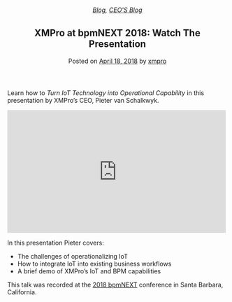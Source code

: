 
<article class="post-6387 post type-post status-publish format-standard has-post-thumbnail hentry category-blog category-pieter-blog tag-bpm" id="post-6387">
<div class="article-inner">
<header class="entry-header">
<div class="entry-header-text entry-header-text-top text-center">
<h6 class="entry-category is-xsmall"><a href="https://xmpro.com/category/blog/" rel="category tag">Blog</a>, <a href="https://xmpro.com/category/blog/pieter-blog/" rel="category tag">CEO'S Blog</a></h6><h1 class="entry-title">XMPro at bpmNEXT 2018: Watch The Presentation</h1><div class="entry-divider is-divider small"></div>
<div class="entry-meta uppercase is-xsmall">
<span class="posted-on">Posted on <a href="https://xmpro.com/xmpro-at-bpmnext-2018-watch-the-presentation/" rel="bookmark"><time class="entry-date published updated" datetime="2018-04-18T12:44:59+00:00">April 18, 2018</time></a></span> <span class="byline">by <span class="meta-author vcard"><a class="url fn n" href="https://xmpro.com/author/xmpro/">xmpro</a></span></span> </div>
</div>
</header>
<div class="entry-content single-page">
<div class="wpb-content-wrapper"><div class="vc_row wpb_row vc_row-fluid"><div class="wpb_column vc_column_container vc_col-sm-12"><div class="vc_column-inner"><div class="wpb_wrapper">
<div class="wpb_text_column wpb_content_element">
<div class="wpb_wrapper">
<p>Learn how to <em>Turn IoT Technology into Operational Capability </em>in this presentation by XMPro’s CEO, Pieter van Schalkwyk.</p>
</div>
</div>
<div class="wpb_video_widget wpb_content_element vc_clearfix vc_video-aspect-ratio-169 vc_video-el-width-100 vc_video-align-left">
<div class="wpb_wrapper">
<div class="wpb_video_wrapper"><iframe allow="accelerometer; autoplay; clipboard-write; encrypted-media; gyroscope; picture-in-picture; web-share" allowfullscreen="" frameborder="0" height="281" src="https://www.youtube.com/embed/G7C01e8qyac?feature=oembed" title="Turn IoT Technology into Operational Capability: Pieter van Schalkwyk, XMPro" width="500"></iframe></div>
</div>
</div>
<div class="wpb_text_column wpb_content_element">
<div class="wpb_wrapper">
<p>In this presentation Pieter covers:</p>
<ul>
<li>The challenges of operationalizing IoT</li>
<li>How to integrate IoT into existing business workflows</li>
<li>A brief demo of XMPro’s IoT and BPM capabilities</li>
</ul>
<p>This talk was recorded at the <a href="http://bpmnext.com" rel="noopener noreferrer" target="_blank">2018 bpmNEXT</a> conference in Santa Barbara, California.</p>
</div>
</div>
</div></div></div></div>
</div>
<div class="blog-share text-center"><div class="is-divider medium"></div><div class="social-icons share-icons share-row relative"><a aria-label="Share on WhatsApp" class="icon button circle is-outline tooltip whatsapp show-for-medium" data-action="share/whatsapp/share" href="whatsapp://send?text=XMPro%20at%20bpmNEXT%202018%3A%20Watch%20The%20Presentation - https://xmpro.com/xmpro-at-bpmnext-2018-watch-the-presentation/" title="Share on WhatsApp"><i class="icon-whatsapp"></i></a><a aria-label="Share on Facebook" class="icon button circle is-outline tooltip facebook" data-label="Facebook" href="https://www.facebook.com/sharer.php?u=https://xmpro.com/xmpro-at-bpmnext-2018-watch-the-presentation/" onclick="window.open(this.href,this.title,'width=500,height=500,top=300px,left=300px'); return false;" rel="noopener nofollow" target="_blank" title="Share on Facebook"><i class="icon-facebook"></i></a><a aria-label="Share on Twitter" class="icon button circle is-outline tooltip twitter" href="https://twitter.com/share?url=https://xmpro.com/xmpro-at-bpmnext-2018-watch-the-presentation/" onclick="window.open(this.href,this.title,'width=500,height=500,top=300px,left=300px'); return false;" rel="noopener nofollow" target="_blank" title="Share on Twitter"><i class="icon-twitter"></i></a><a aria-label="Email to a Friend" class="icon button circle is-outline tooltip email" href="/cdn-cgi/l/email-protection#714e0204131b1412054c293c21031e544341100554434113011c3f34292554434143414049544230544341261005121954434125191454434121031402141f051005181e1f57131e15084c321914121a544341051918025443411e04055442305443411905050102544230544337544337091c01031e5f121e1c544337091c01031e5c10055c13011c1f1409055c434140495c06100512195c0519145c01031402141f051005181e1f544337" rel="nofollow" title="Email to a Friend"><i class="icon-envelop"></i></a><a aria-label="Pin on Pinterest" class="icon button circle is-outline tooltip pinterest" href="https://pinterest.com/pin/create/button?url=https://xmpro.com/xmpro-at-bpmnext-2018-watch-the-presentation/&amp;media=https://xmpro.com/wp-content/uploads/2018/04/XMPro_bpmNEXT-1024x576.jpg&amp;description=XMPro%20at%20bpmNEXT%202018%3A%20Watch%20The%20Presentation" onclick="window.open(this.href,this.title,'width=500,height=500,top=300px,left=300px'); return false;" rel="noopener nofollow" target="_blank" title="Pin on Pinterest"><i class="icon-pinterest"></i></a><a aria-label="Share on LinkedIn" class="icon button circle is-outline tooltip linkedin" href="https://www.linkedin.com/shareArticle?mini=true&amp;url=https://xmpro.com/xmpro-at-bpmnext-2018-watch-the-presentation/&amp;title=XMPro%20at%20bpmNEXT%202018%3A%20Watch%20The%20Presentation" onclick="window.open(this.href,this.title,'width=500,height=500,top=300px,left=300px'); return false;" rel="noopener nofollow" target="_blank" title="Share on LinkedIn"><i class="icon-linkedin"></i></a></div></div></div>
<nav class="navigation-post" id="nav-below" role="navigation">
<div class="flex-row next-prev-nav bt bb">
<div class="flex-col flex-grow nav-prev text-left">

</div>

</div>
</nav>
</div>
</article>
<div class="comments-area" id="comments">
</div>
